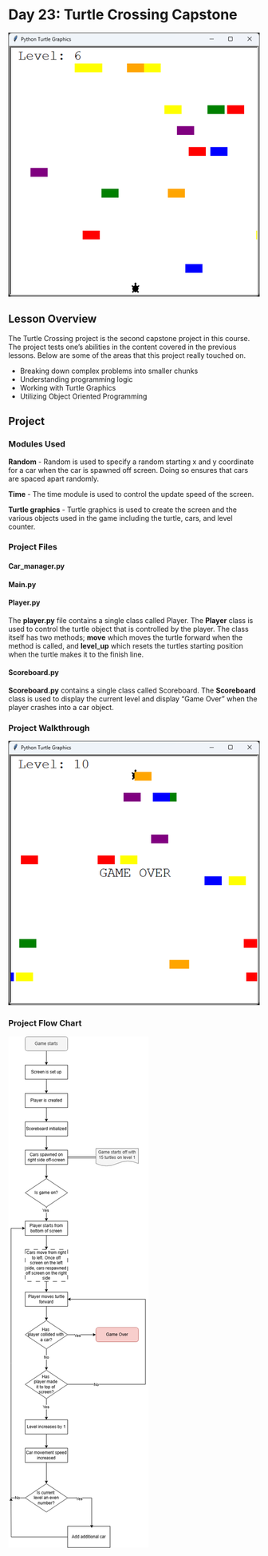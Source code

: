 # Day 23: Turtle Crossing Capstone
![Turtle Crossing Gameplay](../Images/Day23-TurtleCrossingGamePlay.png)
## Lesson Overview
The Turtle Crossing project is the second capstone project in this course. The project tests one’s abilities in the content covered in the previous lessons. Below are some of the areas that this project really touched on.
-	Breaking down complex problems into smaller chunks
-	Understanding programming logic
-	Working with Turtle Graphics
-	Utilizing Object Oriented Programming
## Project
### Modules Used
**Random** - Random is used to specify a random starting x and y coordinate for a car when the car is spawned off screen. Doing so ensures that cars are spaced apart randomly.

**Time** - The time module is used to control the update speed of the screen.

**Turtle graphics** - Turtle graphics is used to create the screen and the various objects used in the game including the turtle, cars, and level counter.

### Project Files
#### Car_manager.py

#### Main.py

#### Player.py
The **player.py** file contains a single class called Player. The **Player** class is used to control the turtle object that is controlled by the player. The class itself has two methods; **move** which moves the turtle forward when the method is called, and **level_up** which resets the turtles starting position when the turtle makes it to the finish line.
#### Scoreboard.py
**Scoreboard.py** contains a single class called Scoreboard. The **Scoreboard** class is used to display the current level and display “Game Over” when the player crashes into a car object.
### Project Walkthrough

![Turtle Crossing Gameover](../Images/Day23-TurtleCrossingGameOver.png)
### Project Flow Chart
![Turtle Crossing Flowchart](../Images/Day23-TurtleCrossingFlow.png)
